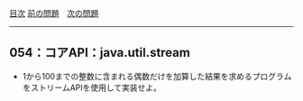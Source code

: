 [目次](../toc.md)
[前の問題](../053/README.md)　[次の問題](../055/README.md)


***
## 054：コアAPI：java.util.stream
* 1から100までの整数に含まれる偶数だけを加算した結果を求めるプログラムをストリームAPIを使用して実装せよ。

